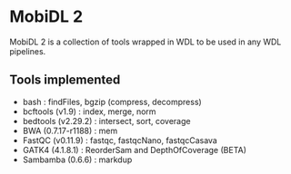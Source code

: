 # MobiDL 2

MobiDL 2 is a collection of tools wrapped in WDL to be used in any WDL pipelines.

## Tools implemented

- bash : findFiles, bgzip (compress, decompress)
- bcftools (v1.9) : index, merge, norm
- bedtools (v2.29.2) : intersect, sort, coverage
- BWA (0.7.17-r1188) : mem
- FastQC (v0.11.9) : fastqc, fastqcNano, fastqcCasava
- GATK4 (4.1.8.1) : ReorderSam and DepthOfCoverage (BETA)
- Sambamba (0.6.6) : markdup
